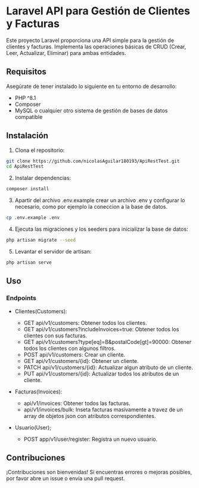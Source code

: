 # Laravel API para Gestión de Clientes y Facturas

Este proyecto Laravel proporciona una API simple para la gestión de clientes y facturas. Implementa las operaciones básicas de CRUD (Crear, Leer, Actualizar, Eliminar) para ambas entidades. 

## Requisitos

Asegúrate de tener instalado lo siguiente en tu entorno de desarrollo:

- PHP ^8.1
- Composer
- MySQL o cualquier otro sistema de gestión de bases de datos compatible

## Instalación

1. Clona el repositorio:

```bash
git clone https://github.com/nicolasAguilar180193/ApiRestTest.git
cd ApiRestTest
```
2. Instalar dependencias:

```bash
composer install
```

3. Apartir del archivo .env.example crear un archivo .env y configurar lo necesario, como por ejemplo la coneccion a la base de datos.

```bash
cp .env.example .env
```

4. Ejecuta las migraciones y los seeders para inicializar la base de datos:

```bash
php artisan migrate --seed
```

5. Levantar el servidor de artisan:

```bash
php artisan serve
```

## Uso

### Endpoints

* Clientes(Customers):
    * GET api/v1/customers: Obtener todos los clientes.
    * GET api/v1/customers?includeInvoices=true: Obtener todos los clientes con sus facturas.
    * GET api/v1/customers?type[eq]=B&postalCode[gt]=90000: Obtener todos los clientes con algunos filtros.
    * POST api/v1/customers: Crear un cliente.
    * GET api/v1/customers/{id}: Obtener un cliente.
    * PATCH api/v1/customers/{id}: Actualizar algun atributo de un cliente.
    * PUT api/v1/customers/{id}: Actualizar todos los atributos de un cliente.

* Facturas(Invoices):
    * api/v1/invoices: Obtener todos las facturas.
    * api/v1/invoices/bulk: Inseta facturas masivamente a travez de un array de objetos json con atributos correspondientes.

* Usuario(User);
    * POST app/v1/user/register: Registra un nuevo usuario.

## Contribuciones

¡Contribuciones son bienvenidas! Si encuentras errores o mejoras posibles, por favor abre un issue o envía una pull request.
